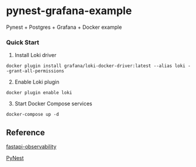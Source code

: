 # pynest-grafana-example
Pynest + Postgres + Grafana + Docker example

### Quick Start
1. Install Loki driver

`docker plugin install grafana/loki-docker-driver:latest --alias loki --grant-all-permissions`

2. Enable Loki plugin

`docker plugin enable loki`

3. Start Docker Compose services

`docker-compose up -d`


## Reference
[fastapi-observability](https://github.com/blueswen/fastapi-observability)

[PyNest](https://github.com/PythonNest/PyNest)
